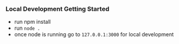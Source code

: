 ### Local Development Getting Started
- run npm install
- run `node .` 
- once node is running go to `127.0.0.1:3000` for local development